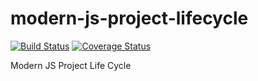 # modern-js-project-lifecycle

[![Build Status](https://travis-ci.com/yusjs/test-repo.svg?branch=master)](https://travis-ci.com/yusjs/test-repo)
[![Coverage Status](https://coveralls.io/repos/github/yusjs/test-repo/badge.svg?branch=master)](https://coveralls.io/github/yusjs/test-repo?branch=master)

Modern JS Project Life Cycle
